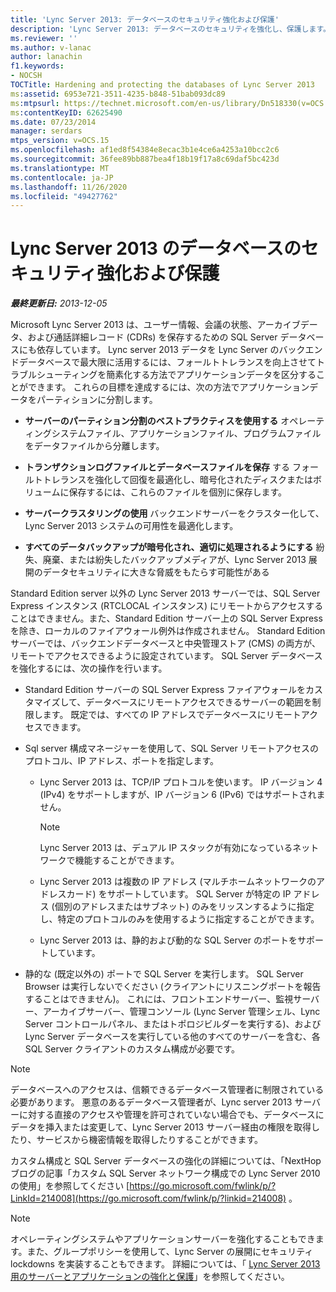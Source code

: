 ```yaml
---
title: 'Lync Server 2013: データベースのセキュリティ強化および保護'
description: 'Lync Server 2013: データベースのセキュリティを強化し、保護します。'
ms.reviewer: ''
ms.author: v-lanac
author: lanachin
f1.keywords:
- NOCSH
TOCTitle: Hardening and protecting the databases of Lync Server 2013
ms:assetid: 6953e721-3511-4235-b848-51bab093dc89
ms:mtpsurl: https://technet.microsoft.com/en-us/library/Dn518330(v=OCS.15)
ms:contentKeyID: 62625490
ms.date: 07/23/2014
manager: serdars
mtps_version: v=OCS.15
ms.openlocfilehash: af1ed8f54384e8ecac3b1e4ce6a4253a10bcc2c6
ms.sourcegitcommit: 36fee89bb887bea4f18b19f17a8c69daf5bc423d
ms.translationtype: MT
ms.contentlocale: ja-JP
ms.lasthandoff: 11/26/2020
ms.locfileid: "49427762"
---
```

# <a name="hardening-and-protecting-the-databases-of-lync-server-2013"></a>Lync Server 2013 のデータベースのセキュリティ強化および保護

<div data-xmlns="http://www.w3.org/1999/xhtml">

<div class="topic" data-xmlns="http://www.w3.org/1999/xhtml" data-msxsl="urn:schemas-microsoft-com:xslt" data-cs="https://msdn.microsoft.com/">

<div data-asp="https://msdn2.microsoft.com/asp">



</div>

<div id="mainSection">

<div id="mainBody">

<span> </span>

_**最終更新日:** 2013-12-05_

Microsoft Lync Server 2013 は、ユーザー情報、会議の状態、アーカイブデータ、および通話詳細レコード (CDRs) を保存するための SQL Server データベースにも依存しています。 Lync server 2013 データを Lync Server のバックエンドデータベースで最大限に活用するには、フォールトトレランスを向上させてトラブルシューティングを簡素化する方法でアプリケーションデータを区分することができます。 これらの目標を達成するには、次の方法でアプリケーションデータをパーティションに分割します。

  - **サーバーのパーティション分割のベストプラクティスを使用する**   オペレーティングシステムファイル、アプリケーションファイル、プログラムファイルをデータファイルから分離します。

  - **トランザクションログファイルとデータベースファイルを保存**   する  フォールトトレランスを強化して回復を最適化し、暗号化されたディスクまたはボリュームに保存するには、これらのファイルを個別に保存します。

  - **サーバークラスタリングの使用**   バックエンドサーバーをクラスター化して、Lync Server 2013 システムの可用性を最適化します。

  - **すべてのデータバックアップが暗号化され、適切に処理されるようにする**   紛失、廃棄、または紛失したバックアップメディアが、Lync Server 2013 展開のデータセキュリティに大きな脅威をもたらす可能性がある

Standard Edition server 以外の Lync Server 2013 サーバーでは、SQL Server Express インスタンス (RTCLOCAL インスタンス) にリモートからアクセスすることはできません。また、Standard Edition サーバー上の SQL Server Express を除き、ローカルのファイアウォール例外は作成されません。 Standard Edition サーバーでは、バックエンドデータベースと中央管理ストア (CMS) の両方が、リモートでアクセスできるように設定されています。 SQL Server データベースを強化するには、次の操作を行います。

  - Standard Edition サーバーの SQL Server Express ファイアウォールをカスタマイズして、データベースにリモートアクセスできるサーバーの範囲を制限します。 既定では、すべての IP アドレスでデータベースにリモートアクセスできます。

  - Sql server 構成マネージャーを使用して、SQL Server リモートアクセスのプロトコル、IP アドレス、ポートを指定します。
    
      - Lync Server 2013 は、TCP/IP プロトコルを使います。 IP バージョン 4 (IPv4) をサポートしますが、IP バージョン 6 (IPv6) ではサポートされません。
        
        <div>
        

        > [!NOTE]  
        > Lync Server 2013 は、デュアル IP スタックが有効になっているネットワークで機能することができます。

        
        </div>
    
      - Lync Server 2013 は複数の IP アドレス (マルチホームネットワークのアドレスカード) をサポートしています。 SQL Server が特定の IP アドレス (個別のアドレスまたはサブネット) のみをリッスンするように指定し、特定のプロトコルのみを使用するように指定することができます。
    
      - Lync Server 2013 は、静的および動的な SQL Server のポートをサポートしています。

  - 静的な (既定以外の) ポートで SQL Server を実行します。 SQL Server Browser は実行しないでください (クライアントにリスニングポートを報告することはできません)。 これには、フロントエンドサーバー、監視サーバー、アーカイブサーバー、管理コンソール (Lync Server 管理シェル、Lync Server コントロールパネル、またはトポロジビルダーを実行する)、および Lync Server データベースを実行している他のすべてのサーバーを含む、各 SQL Server クライアントのカスタム構成が必要です。

<div>


> [!NOTE]  
> データベースへのアクセスは、信頼できるデータベース管理者に制限されている必要があります。 悪意のあるデータベース管理者が、Lync server 2013 サーバーに対する直接のアクセスや管理を許可されていない場合でも、データベースにデータを挿入または変更して、Lync Server 2013 サーバー経由の権限を取得したり、サービスから機密情報を取得したりすることができます。



</div>

カスタム構成と SQL Server データベースの強化の詳細については、「NextHop ブログの記事「カスタム SQL Server ネットワーク構成での Lync Server 2010 の使用」を参照してください [https://go.microsoft.com/fwlink/p/?LinkId=214008](https://go.microsoft.com/fwlink/p/?linkid=214008) 。

<div>


> [!NOTE]  
> オペレーティングシステムやアプリケーションサーバーを強化することもできます。また、グループポリシーを使用して、Lync Server の展開にセキュリティ lockdowns を実装することもできます。 詳細については、「 <A href="lync-server-2013-hardening-and-protecting-servers-and-applications.md">Lync Server 2013 用のサーバーとアプリケーションの強化と保護</A>」を参照してください。



</div>

</div>

<span> </span>

</div>

</div>

</div>


